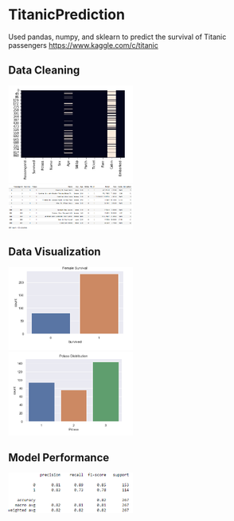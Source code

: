 # TitanicPrediction
Used pandas, numpy, and sklearn to predict the survival of Titanic passengers
https://www.kaggle.com/c/titanic


## Data Cleaning

<img src="https://github.com/jtyndale9/TitanicPrediction/blob/main/TitanicHeatmap.PNG" width=250><br>
<img src="https://github.com/jtyndale9/TitanicPrediction/blob/main/pandas.PNG" width=250><br>


## Data Visualization

<img src="https://github.com/jtyndale9/TitanicPrediction/blob/main/FemaleSurvival.PNG" width=250><br>
<img src="https://github.com/jtyndale9/TitanicPrediction/blob/main/classDistribution.PNG" width=250><br>


## Model Performance

<img src="https://github.com/jtyndale9/TitanicPrediction/blob/main/modelPerformance.PNG" width=250><br>
